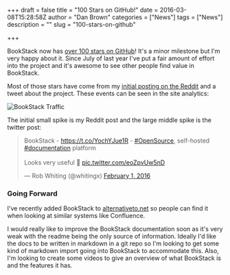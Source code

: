 +++
draft = false
title = "100 Stars on GitHub!"
date = 2016-03-08T15:28:58Z
author = "Dan Brown"
categories = ["News"]
tags = ["News"]
description = ""
slug = "100-stars-on-github"

+++

BookStack now has [over 100 stars on GitHub](https://github.com/ssddanbrown/BookStack/stargazers)! It's a minor milestone but I'm very happy about it. Since July of last year I've put a fair amount of effort into the project and it's awesome to see other people find value in BookStack. 

Most of those stars have come from my [initial posting on the Reddit](https://www.reddit.com/r/selfhosted/comments/3z06rb/bookstack_a_free_wikilike_information_store/) and a tweet about the project. These events can be seen in the site analytics:

![BookStack Traffic](/images/2016/03/bookstack-page-traffic.png)

The initial small spike is my Reddit post and the large middle spike is the twitter post:

<blockquote class="twitter-tweet" data-lang="en"><p lang="en" dir="ltr">BookStack - <a href="https://t.co/YochYJue1R">https://t.co/YochYJue1R</a> - <a href="https://twitter.com/hashtag/OpenSource?src=hash">#OpenSource</a>, self-hosted <a href="https://twitter.com/hashtag/documentation?src=hash">#documentation</a> platform<br><br>Looks very useful 📝 <a href="https://t.co/eoZpvUw5nD">pic.twitter.com/eoZpvUw5nD</a></p>&mdash; Rob Whiting (@whitingx) <a href="https://twitter.com/whitingx/status/694114927657754624">February 1, 2016</a></blockquote>
<script async src="//platform.twitter.com/widgets.js" charset="utf-8"></script>

### Going Forward

I've recently added BookStack to [alternativeto.net](https://alternativeto.net/software/bookstack/) so people can find it when looking at similar systems like Confluence.

I would really like to improve the BookStack documentation soon as it's very weak with the readme being the only source of information. Ideally I'd like the docs to be written in markdown in a git repo so I'm looking to get some kind of markdown import going into BookStack to accommodate this. Also, I'm looking to create some videos to give an overview of what BookStack is and the features it has.